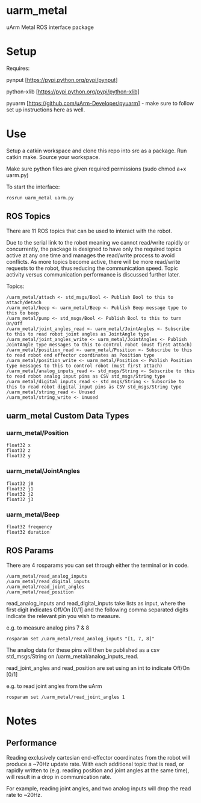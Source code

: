 # uarm_metal
uArm Metal ROS interface package

# Setup
Requires: 

pynput [https://pypi.python.org/pypi/pynput]

python-xlib [https://pypi.python.org/pypi/python-xlib]

pyuarm [https://github.com/uArm-Developer/pyuarm] -  make sure to follow set up instructions here as well.

# Use
Setup a catkin workspace and clone this repo into src as a package. Run catkin make. Source your workspace.

Make sure python files are given required permissions (sudo chmod a+x uarm.py)

To start the interface:
 ```
rosrun uarm_metal uarm.py
```

## ROS Topics
There are 11 ROS topics that can be used to interact with the robot.

Due to the serial link to the robot meaning we cannot read/write rapidly or concurrently, the package is designed to
have only the required topics active at any one time and manages the read/write process to avoid conflicts.
As more topics become active, there will be more read/write requests to the robot, thus reducing the communication
speed. Topic activity versus communication performance is
discussed further later.

Topics:
```
/uarm_metal/attach <- std_msgs/Bool <- Publish Bool to this to attach/detach
/uarm_metal/beep <- uarm_metal/Beep <- Publish Beep message type to this to beep
/uarm_metal/pump <- std_msgs/Bool <- Publish Bool to this to turn On/Off
/uarm_metal/joint_angles_read <- uarm_metal/JointAngles <- Subscribe to this to read robot joint angles as JointAngle type
/uarm_metal/joint_angles_write <- uarm_metal/JointAngles <- Publish JointAngle type messages to this to control robot (must first attach)
/uarm_metal/position_read <- uarm_metal/Position <- Subscribe to this to read robot end effector coordinates as Position type
/uarm_metal/position_write <- uarm_metal/Position <- Publish Position type messages to this to control robot (must first attach)
/uarm_metal/analog_inputs_read <- std_msgs/String <- Subscribe to this to read robot analog input pins as CSV std_msgs/String type
/uarm_metal/digital_inputs_read <- std_msgs/String <- Subscribe to this to read robot digital input pins as CSV std_msgs/String type
/uarm_metal/string_read <- Unused
/uarm_metal/string_write <- Unused
```

## uarm_metal Custom Data Types

### uarm_metal/Position
```
float32 x
float32 z
float32 y
```
### uarm_metal/JointAngles
```
float32 j0
float32 j1
float32 j2
float32 j3
```
### uarm_metal/Beep
```
float32 frequency
float32 duration
```

## ROS Params
There are 4 rosparams you can set through either the terminal or in code.

```
/uarm_metal/read_analog_inputs
/uarm_metal/read_digital_inputs
/uarm_metal/read_joint_angles
/uarm_metal/read_position
```

read_analog_inputs and read_digital_inputs take lists as input, where the first digit indicates Off/On [0/1] and the
following comma separated digits indicate the relevant pin you wish to measure.

e.g. to measure analog pins 7 & 8

```
rosparam set /uarm_metal/read_analog_inputs "[1, 7, 8]"
```

The analog data for these pins will then be published as a csv std_msgs/String on /uarm_metal/analog_inputs_read.

read_joint_angles and read_position are set using an int to indicate Off/On [0/1]

e.g. to read joint angles from the uArm

```
rosparam set /uarm_metal/read_joint_angles 1
```


# Notes
## Performance
Reading exclusively cartesian end-effector coordinates from the robot will produce a ~70Hz update rate. With each
additional topic that is read, or rapidly written to (e.g. reading position and joint angles at the same time), will
result in a drop in communication rate.

For example, reading joint angles, and two analog inputs will drop the read rate to ~20Hz.
